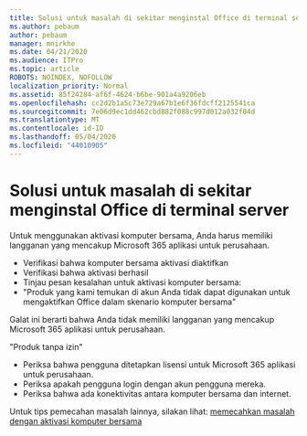 ```yaml
---
title: Solusi untuk masalah di sekitar menginstal Office di terminal server
ms.author: pebaum
author: pebaum
manager: mnirkhe
ms.date: 04/21/2020
ms.audience: ITPro
ms.topic: article
ROBOTS: NOINDEX, NOFOLLOW
localization_priority: Normal
ms.assetid: 85f24284-af6f-4624-b6be-901a4a9206eb
ms.openlocfilehash: cc2d2b1a5c73e729a67b1e6f36fdcff2125541ca
ms.sourcegitcommit: 7e06d9ec1dd462cbd882f088c997d012a032f04d
ms.translationtype: MT
ms.contentlocale: id-ID
ms.lasthandoff: 05/04/2020
ms.locfileid: "44010905"
---
```

# <a name="solutions-for-issues-around-installing-office-on-a-terminal-server"></a>Solusi untuk masalah di sekitar menginstal Office di terminal server

Untuk menggunakan aktivasi komputer bersama, Anda harus memiliki langganan yang mencakup Microsoft 365 aplikasi untuk perusahaan.
  
- Verifikasi bahwa komputer bersama aktivasi diaktifkan
- Verifikasi bahwa aktivasi berhasil
- Tinjau pesan kesalahan untuk aktivasi komputer bersama:
- "Produk yang kami temukan di akun Anda tidak dapat digunakan untuk mengaktifkan Office dalam skenario komputer bersama"
  
Galat ini berarti bahwa Anda tidak memiliki langganan yang mencakup Microsoft 365 aplikasi untuk perusahaan.

"Produk tanpa izin"

- Periksa bahwa pengguna ditetapkan lisensi untuk Microsoft 365 aplikasi untuk perusahaan.
- Periksa apakah pengguna login dengan akun pengguna mereka.
- Periksa bahwa ada konektivitas antara komputer bersama dan internet.

Untuk tips pemecahan masalah lainnya, silakan lihat: [memecahkan masalah dengan aktivasi komputer bersama](https://docs.microsoft.com/DeployOffice/troubleshoot-shared-computer-activation)